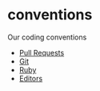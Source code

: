 conventions
===========

Our coding conventions

* [Pull Requests](pull-requests.md)
* [Git](git.md)
* [Ruby](ruby.md)
* [Editors](editors.md)
